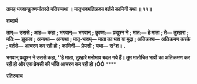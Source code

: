 **तामह भगवान्काॢष्णर्मातस्ते मतिरन्यथा ।** **मातृभावमतिक्रश्य वर्तसे कामिनी यथा ॥ ११॥** 

**शब्दार्थ** 

**ताम्—** **उससे** **; आह—** **कहा** **; भगवान्—** **भगवान्** **; काॢष्ण:—** **प्रद्युश्न ने** **; मात:—** **हे माता** **; ते—** **तुश्हारा** **; मति:—** **झुकाव** **;** **अन्यथा—** **अन्यथा** **; मातृ-भावम्—** **माता का भाव या मुद्रा** **; अतिक्रश्य—** **अतिक्रमण करके** **; वर्तसे—** **आचरण कर रही हो** **;** **कामिनी—** **प्रेयसी** **; यथा—** **स²श।** **.** 

**भगवान् प्रद्युश्न ने उससे कहा, ''हे माता, तुश्हारे मनोभाव बदल गये हैं। तुम मातोचित भावों** **का अतिक्रमण कर रही हो और एक प्रेयसी की भाँति आचरण कर रही हो।ÓÓ** **** 

**रतिरुवाच** 